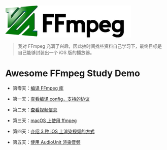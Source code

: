 
[![](md/imgs/ffmpeg.png)](http://ffmpeg.org/)
 


> 我对 FFmpeg 充满了兴趣，因此抽时间找些资料自己学习下，最终目标是自己能够封装出一个 iOS 版的播放器。

# Awesome FFmpeg Study Demo

- 第零天：[编译 FFmpeg 库](md/000.md)
- 第一天：[查看编译 config，支持的协议](md/001.md)

- 第二天：[查看视频信息](md/002.md)

- 第三天：[macOS 上使用 ffmpeg](md/003.md)

- 第四天：[介绍 3 种 iOS 上渲染视频的方式](md/004.md)

- 第五天：[使用 AudioUnit 渲染音频](md/005.md)